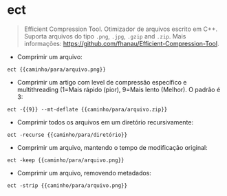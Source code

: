 # ect

> Efficient Compression Tool.
> Otimizador de arquivos escrito em C++. Suporta arquivos do tipo `.png`, `.jpg`, `.gzip` and `.zip`.
> Mais informações: <https://github.com/fhanau/Efficient-Compression-Tool>.

- Comprimir um arquivo:

`ect {{caminho/para/arquivo.png}}`

- Comprimir um artigo com level de compressão específico e multithreading (1=Mais rápido (pior), 9=Mais lento (Melhor). O padrão é 3:

`ect -{{9}} --mt-deflate {{caminho/para/arquivo.zip}}`

- Comprimir todos os arquivos em um diretório recursivamente:

`ect -recurse {{caminho/para/diretório}}`

- Comprimir um arquivo, mantendo o tempo de modificação original:

`ect -keep {{caminho/para/arquivo.png}}`

- Comprimir um arquivo, removendo metadados:

`ect -strip {{caminho/para/arquivo.png}}`
